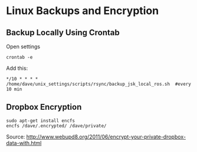 Linux Backups and Encryption
================

## Backup Locally Using Crontab

Open settings
```
crontab -e
```

Add this:
```
*/10 * * * * /home/dave/unix_settings/scripts/rsync/backup_jsk_local_ros.sh  #every 10 min
```

## Dropbox Encryption

```
sudo apt-get install encfs
encfs /dave/.encrypted/ /dave/private/
```

Source: http://www.webupd8.org/2011/06/encrypt-your-private-dropbox-data-with.html

